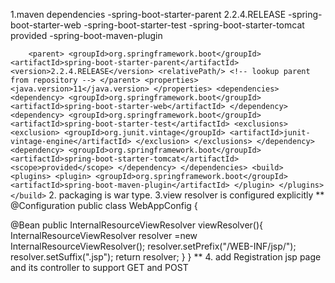 1.maven dependencies
-spring-boot-starter-parent 2.2.4.RELEASE
-spring-boot-starter-web
-spring-boot-starter-test
-spring-boot-starter-tomcat  provided 
-spring-boot-maven-plugin

`    <parent>
        <groupId>org.springframework.boot</groupId>
        <artifactId>spring-boot-starter-parent</artifactId>
        <version>2.2.4.RELEASE</version>
        <relativePath/> <!-- lookup parent from repository -->
    </parent>
    <properties>
        <java.version>11</java.version>
    </properties>
    <dependencies>
        <dependency>
            <groupId>org.springframework.boot</groupId>
            <artifactId>spring-boot-starter-web</artifactId>
        </dependency>
        <dependency>
            <groupId>org.springframework.boot</groupId>
            <artifactId>spring-boot-starter-test</artifactId>
            <exclusions>
                <exclusion>
                    <groupId>org.junit.vintage</groupId>
                    <artifactId>junit-vintage-engine</artifactId>
                </exclusion>
            </exclusions>
        </dependency>
        <dependency>
            <groupId>org.springframework.boot</groupId>
            <artifactId>spring-boot-starter-tomcat</artifactId>
            <scope>provided</scope>
        </dependency>
    </dependencies>
    <build>
        <plugins>
            <plugin>
                <groupId>org.springframework.boot</groupId>
                <artifactId>spring-boot-maven-plugin</artifactId>
            </plugin>
        </plugins>
    </build>`
2. packaging is war type.
3.view resolver is configured explicitly
   **
   @Configuration
   public class WebAppConfig {

   @Bean
   public InternalResourceViewResolver viewResolver(){
   InternalResourceViewResolver resolver =new InternalResourceViewResolver();
   resolver.setPrefix("/WEB-INF/jsp/");
   resolver.setSuffix(".jsp");
   return resolver;
   }
   }
   **
4. add Registration jsp page and its controller to support GET and POST